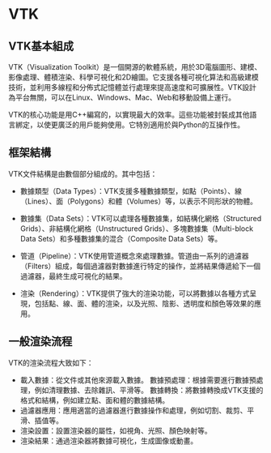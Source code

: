 # VTK
## VTK基本組成
VTK（Visualization Toolkit）是一個開源的軟體系統，用於3D電腦圖形、建模、影像處理、體積渲染、科學可視化和2D繪圖。它支援各種可視化算法和高級建模技術，並利用多線程和分佈式記憶體並行處理來提高速度和可擴展性。VTK設計為平台無關，可以在Linux、Windows、Mac、Web和移動設備上運行。

VTK的核心功能是用C++編寫的，以實現最大的效率。這些功能被封裝成其他語言綁定，以使更廣泛的用戶能夠使用。它特別適用於與Python的互操作性。
## 框架結構
VTK文件結構是由數個部分組成的。其中包括：

 * 數據類型（Data Types）：VTK支援多種數據類型，如點（Points）、線（Lines）、面（Polygons）和體（Volumes）等，以表示不同形狀的物體。

 * 數據集（Data Sets）：VTK可以處理各種數據集，如結構化網格（Structured Grids）、非結構化網格（Unstructured Grids）、多塊數據集（Multi-block Data Sets）和多種數據集的混合（Composite Data Sets）等。

 * 管道（Pipeline）：VTK使用管道概念來處理數據。管道由一系列的過濾器（Filters）組成，每個過濾器對數據進行特定的操作，並將結果傳遞給下一個過濾器，最終生成可視化的結果。

 * 渲染（Rendering）：VTK提供了強大的渲染功能，可以將數據以各種方式呈現，包括點、線、面、體的渲染，以及光照、陰影、透明度和顏色等效果的應用。

## 一般渲染流程
VTK的渲染流程大致如下：

 * 載入數據：從文件或其他來源載入數據。
數據預處理：根據需要進行數據預處理，例如清理數據、去除雜訊、平滑等。
數據轉換：將數據轉換成VTK支援的格式和結構，例如建立點、面和體的數據結構。
 * 過濾器應用：應用適當的過濾器進行數據操作和處理，例如切割、裁剪、平滑、插值等。
 * 渲染設置：設置渲染器的屬性，如視角、光照、顏色映射等。
 * 渲染結果：通過渲染器將數據可視化，生成圖像或動畫。

